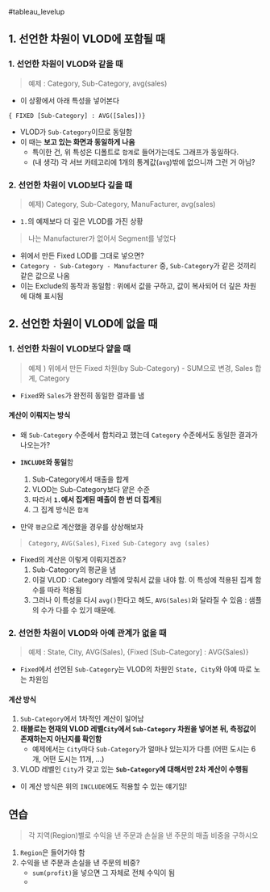 #tableau_levelup 

## 1. 선언한 차원이 VLOD에 포함될 때

### 1. 선언한 차원이 VLOD와 같을 때
> 예제 : Category, Sub-Category, avg(sales)

- 이 상황에서 아래 특성을 넣어본다
```tableau
{ FIXED [Sub-Category] : AVG([Sales])}
```
- VLOD가 `Sub-Category`이므로 동일함
- 이 때는 **보고 있는 화면과 동일하게 나옴**
	- 특이한 건, 위 특성은 디폴트로 `합계`로 들어가는데도 그래프가 동일하다.
	- (내 생각) 각 서브 카테고리에 1개의 통계값(`avg`)밖에 없으니까 그런 거 아님?


### 2. 선언한 차원이 VLOD보다 깊을 때

> 예제) Category, Sub-Category, ManuFacturer, avg(sales)
- `1.`의 예제보다 더 깊은 VLOD를 가진 상황
> 나는 Manufacturer가 없어서 Segment를 넣었다

- 위에서 만든 Fixed LOD를 그대로 넣으면?
- `Category - Sub-Category - Manufacturer` 중, `Sub-Category`가 같은 것끼리 같은 값으로 나옴
- 이는 Exclude의 동작과 동일함 : 위에서 값을 구하고, 값이 복사되어 더 깊은 차원에 대해 표시됨

## 2. 선언한 차원이 VLOD에 없을 때

### 1. 선언한 차원이 VLOD보다 얕을 때

> 예제 ) 위에서 만든 Fixed 차원(by Sub-Category) - SUM으로 변경, Sales 합계, Category

- `Fixed`와 `Sales`가 완전히 동일한 결과를 냄

#### 계산이 이뤄지는 방식
- 왜 `Sub-Category` 수준에서 합치라고 했는데 `Category` 수준에서도 동일한 결과가 나오는가?

- **`INCLUDE`와 동일**함
	1. Sub-Category에서 매출을 합계
	2. VLOD는 Sub-Category보다 얕은 수준
	3. 따라서 **`1.`에서 집계된 매출이 한 번 더 집계**됨
	4. 그 집계 방식은 `합계`

- 만약 `평균`으로 계산했을 경우를 상상해보자
> `Category`, `AVG(Sales)`, `Fixed Sub-Category avg (sales)`

- Fixed의 계산은 이렇게 이뤄지겠죠?
	1. Sub-Category의 평균을 냄
	2. 이걸 VLOD : Category 레벨에 맞춰서 값을 내야 함. 이 특성에 적용된 집계 함수를 따라 적용됨
	3. 그러나 이 특성을 다시 `avg()`한다고 해도, `AVG(Sales)`와 달라질 수 있음 : 샘플의 수가 다를 수 있기 때문에.

### 2. 선언한 차원이 VLOD와 아예 관계가 없을 때

> 예제 : State, City, AVG(Sales), {Fixed [Sub-Category] : AVG(Sales)}

- `Fixed`에서 선언된 `Sub-Category`는 VLOD의 차원인 `State, City`와 아예 따로 노는 차원임

#### 계산 방식
1. `Sub-Category`에서 1차적인 계산이 일어남
2. **태블로는 현재의 VLOD 레벨`City`에서 `Sub-Category` 차원을 넣어본 뒤, 측정값이 존재하는지 아닌지를 확인함**
	- 예제에서는 `City`마다 `Sub-Category`가 얼마나 있는지가 다름 (어떤 도시는 6개, 어떤 도시는 11개, ...)
3. VLOD 레벨인 `City`가 갖고 있는 **`Sub-Category`에 대해서만 2차 계산이 수행됨**

- 이 계산 방식은 위의 `INCLUDE`에도 적용할 수 있는 얘기임!

## 연습 
> 각 지역(Region)별로 수익을 낸 주문과 손실을 낸 주문의 매출 비중을 구하시오

1. `Region`은 들어가야 함
2. 수익을 낸 주문과 손실을 낸 주문의 비중?
	- `sum(profit)`을 넣으면 그 자체로 전체 수익이 됨
	- 

